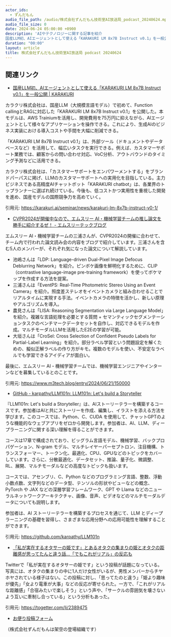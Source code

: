 ```yaml
---
actor_ids:
  - ずんだもん
audio_file_path: /audio/株式会社ずんだもん技術室AI放送局_podcast_20240624.mp3
audio_file_size: 0
date: 2024-06-24 05:00:00 +0900
description: 'AIやテクノロジーに関する記事を紹介  
国産LLM初、AIエージェントとして使える「KARAKURI LM 8x7B Instruct v0.1」を一般公開 | KARAKURI、CVPR2024が開催中なので、エムスリー AI・機械学習チームの推し論文を勝手に紹介するぜ！ - エムスリーテックブログ、GitHub - karpathy/LLM101n: LLM101n: Lets build a Storyteller、「私が実在するオタサーの姫です」とあるオタクの集まりの姫とオタクの距離感が思ってたんと違う話…「でもこれがリアル」の反応も、'
duration: "00:00"
layout: article
title: 株式会社ずんだもん技術室AI放送局 podcast 20240624
---
```


## 関連リンク


- [国産LLM初、AIエージェントとして使える「KARAKURI LM 8x7B Instruct v0.1」を一般公開 | KARAKURI](https://karakuri.ai/seminar/news/karakuri-lm-8x7b-instruct-v0-1/)  


カラクリ株式会社は、国産LLM（大規模言語モデル）で初めて、Function callingとRAGに対応した「KARAKURI LM 8x7B Instruct v0.1」を公開した。本モデルは、AWS Trainiumを活用し、開発費用を75万円に抑えながら、AIエージェントとして様々なアプリケーションを操作できる。これにより、生成AIのビジネス実装における導入コストや手間を大幅に削減できる。

「KARAKURI LM 8x7B Instruct v0.1」は、外部ツール（ドキュメントやデータベースなど）を活用して、幅広いタスクを実行できる。例えば、カスタマーサポート業務では、顧客からの問い合わせ対応、VoC分析、アウトバウンドのタイミング予測などに活用できる。

カラクリ株式会社は、「カスタマーサポートをエンパワーメントする」をブランドパーパスに掲げ、LLMのカスタマーサポートへの実用化を目指している。主力ビジネスである高精度AIチャットボット「KARAKURI chatbot」は、各業界のトップランナーに選ばれ続けている。今後も、低コストかつ実用性を重視した開発を進め、国産モデルの国際競争力を高めていく。

引用元: https://karakuri.ai/seminar/news/karakuri-lm-8x7b-instruct-v0-1/


- [CVPR2024が開催中なので、エムスリー AI・機械学習チームの推し論文を勝手に紹介するぜ！ - エムスリーテックブログ](https://www.m3tech.blog/entry/2024/06/21/150000)  

 エムスリー AI・機械学習チームの三浦さんが、CVPR2024の開催に合わせて、チーム内で行われた論文読み会の内容をブログで紹介しています。三浦さんを含む5人のメンバーが、それぞれ気になった論文について解説しています。

- 池嶋さんは「LDP: Language-driven Dual-Pixel Image Defocus Deblurring Network」を紹介。ピンボケ画像を鮮明化するために、CLIP（contrastive language-image pre-training framework）を使ってボケマップを作成する方法を提案。
- 三浦さんは「EventPS: Real-Time Photometric Stereo Using an Event Camera」を紹介。照度差ステレオをイベントカメラと組み合わせることでリアルタイムに実現する手法。イベントカメラの特徴を活かし、新しい原理やアルゴリズムを導入。
- 農見さんは「LISA: Reasoning Segmentation via Large Language Model」を紹介。複雑な言語処理を必要とする質問 + セマンティックセグメンテーションタスクのベンチマークデータセットを自作し、対応できるモデルを作成。マルチモーダルLLMを活用したE2Eの学習が可能。
- 大垣さんは「CroSel: Cross Selection of Confident Pseudo Labels for Partial-Label Learning」を紹介。部分ラベル学習という問題設定を解くための、擬似正解ラベルの作り方がキモ。複数のモデルを使い、不安定なラベルでも学習できるアイディアが面白い。

最後に、エムスリー AI・機械学習チームでは、機械学習エンジニアやインターンなどを募集しているとのことです。

引用元: https://www.m3tech.blog/entry/2024/06/21/150000


- [GitHub - karpathy/LLM101n: LLM101n: Let's build a Storyteller](https://github.com/karpathy/LLM101n)  

 

『LLM101n: Let's build a Storyteller』は、AIストーリーテラーを構築するコースです。参加者はAIと共にストーリーを作成、編集し、イラストを添える方法を学びます。このコースでは、Python、C、CUDA を使用して、チャットGPTのような機能的なウェブアプリをゼロから開発します。参加者は、AI、LLM、ディープラーニングに関する深い理解を得ることができます。

コースは17章で構成されており、ビッグラム言語モデル、機械学習、バックプロパゲーション、N-gram モデル、マルチレイヤーパーセプトロン、注目機構、トランスフォーマー、トークン化、最適化、CPU、GPUなどのトピックをカバーしています。さらに、分散最適化、データセット、推論、量子化、微調整、RL、展開、マルチモーダルなどの高度なトピックも扱います。

コースでは、アセンブリ、C、Python などのプログラミング言語、整数、浮動小数点数、文字列などのデータ型、テンソルの形状やビューなどの概念、PyTorch や JAX などの深層学習フレームワーク、GPT や Llama などのニューラルネットワークアーキテクチャ、画像、音声、ビデオなどのマルチモーダルデータについても説明します。

参加者は、AI ストーリーテラーを構築するプロセスを通じて、LLM とディープラーニングの基礎を習得し、さまざまな応用分野への応用可能性を理解することができます。

引用元: https://github.com/karpathy/LLM101n


- [「私が実在するオタサーの姫です」とあるオタクの集まりの姫とオタクの距離感が思ってたんと違う話…「でもこれがリアル」の反応も](https://togetter.com/li/2389475)  

 
Twitterで「私が実在するオタサーの姫です」という投稿が話題になっている。写真には、オタクの集まりの中に1人だけ女性がいるが、男性メンバーからチヤホヤされている様子はない。この投稿に対し、「思ってたのと違う」「姫より趣味が優先」「女より電車が大事」などの反応が寄せられた。一方で、「これがリアルな距離感」「合宿みたいで楽しそう」という声や、「サークルの雰囲気を壊さないよう互いに牽制し合っている」という分析もあった。

引用元: https://togetter.com/li/2389475



- [お便り投稿フォーム](https://forms.gle/ffg4JTfqdiqK62qf9)

（株式会社ずんだもんは架空の登場組織です）
